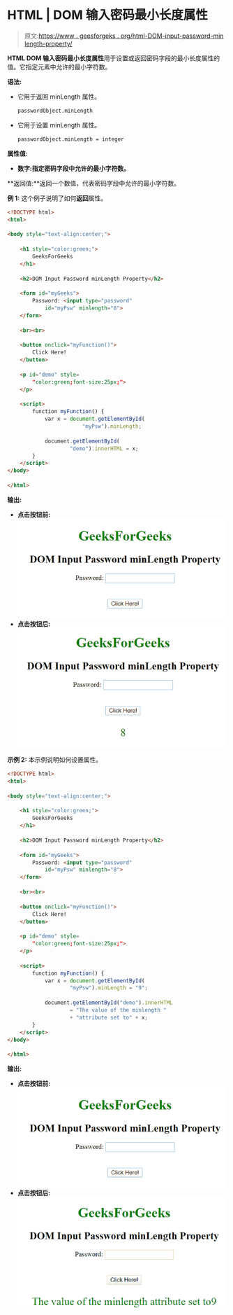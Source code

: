 # HTML | DOM 输入密码最小长度属性

> 原文:[https://www . geesforgeks . org/html-DOM-input-password-min length-property/](https://www.geeksforgeeks.org/html-dom-input-password-minlength-property/)

**HTML DOM 输入密码最小长度属性**用于设置或返回密码字段的最小长度属性的值。它指定元素中允许的最小字符数。

**语法:**

*   它用于返回 minLength 属性。

    ```html
    passwordObject.minLength
    ```

*   它用于设置 minLength 属性。

    ```html
    passwordObject.minLength = integer
    ```

**属性值:**

*   **数字:**指定**密码字段中允许的最小字符数。**

**返回值:**返回一个数值，代表密码字段中允许的最小字符数。

**例 1:** 这个例子说明了如何**返回**属性。

```html
<!DOCTYPE html>
<html>

<body style="text-align:center;">

    <h1 style="color:green;">
        GeeksForGeeks
    </h1>

    <h2>DOM Input Password minLength Property</h2>

    <form id="myGeeks">
        Password: <input type="password"
            id="myPsw" minlength="8">
    </form>

    <br><br>

    <button onclick="myFunction()">
        Click Here!
    </button>

    <p id="demo" style=
        "color:green;font-size:25px;">
    </p>

    <script>
        function myFunction() {
            var x = document.getElementById(
                        "myPsw").minLength;

            document.getElementById(
                    "demo").innerHTML = x;
        } 
    </script>
</body>

</html>
```

**输出:**

*   **点击按钮前:**
    ![](img/075d1382bb2e1cd95a39957ea3ea0e7d.png)
*   **点击按钮后:**
    ![](img/f7127095e1cbb7210ddb71ad763017fd.png)

**示例 2:** 本示例说明如何设置属性。

```html
<!DOCTYPE html>
<html>

<body style="text-align:center;">

    <h1 style="color:green;">
        GeeksForGeeks
    </h1>

    <h2>DOM Input Password minLength Property</h2>

    <form id="myGeeks">
        Password: <input type="password"
            id="myPsw" minlength="8">
    </form>

    <br><br>

    <button onclick="myFunction()">
        Click Here!
    </button>

    <p id="demo" style=
        "color:green;font-size:25px;">
    </p>

    <script>
        function myFunction() {
            var x = document.getElementById(
                    "myPsw").minLength = "9";

            document.getElementById("demo").innerHTML
                    = "The value of the minlength "
                    + "attribute set to" + x;
        } 
    </script>
</body>

</html>                   
```

**输出:**

*   **点击按钮前:**
    ![](img/075d1382bb2e1cd95a39957ea3ea0e7d.png)
*   **点击按钮后:**
    ![](img/3637f5e25ef2c47f54b1a7259eb2f94d.png)